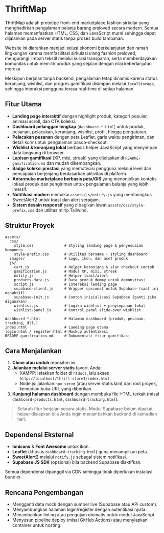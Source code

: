 # ThriftMap

ThriftMap adalah prototipe front-end marketplace fashion sirkular yang menghadirkan pengalaman belanja barang preloved secara modern. Semua halaman memanfaatkan HTML, CSS, dan JavaScript murni sehingga dapat dijalankan pada server statis tanpa proses build tambahan.

Website ini diarahkan menjadi solusi ekonomi berkelanjutan dan ramah lingkungan karena memfasilitasi sirkulasi ulang fashion preloved, mengurangi limbah tekstil melalui kurasi transparan, serta memberdayakan komunitas untuk memilih produk yang sejalan dengan nilai keberlanjutan mereka.

Meskipun berjalan tanpa backend, pengalaman tetap dinamis karena status keranjang, wishlist, dan progres gamifikasi disimpan melalui `localStorage`, sehingga interaksi pengguna terasa real-time di setiap halaman.

## Fitur Utama
- **Landing page interaktif** dengan highlight produk, kategori populer, animasi scroll, dan CTA koleksi.
- **Dashboard pelanggan lengkap** (`dashboard-*.html`) untuk produk, pesanan, pelacakan, keranjang, wishlist, profil, hingga pengaturan.
- **Pelacakan pesanan** dengan peta Leaflet, garis waktu pengiriman, dan detail kurir untuk pengalaman pasca-checkout.
- **Wishlist & keranjang lokal** berbasis helper JavaScript yang menyimpan data langsung di browser.
- **Lapisan gamifikasi** (XP, misi, streak) yang dijelaskan di `README-gamification.md` dan mudah dikembangkan.
- **Badge koleksi prestasi** yang memotivasi pengguna melalui level dan pencapaian berjenjang berdasarkan aktivitas di platform.
- **Antarmuka marketplace berbasis peta/GIS** yang menonjolkan konteks lokasi produk dan pengiriman untuk pengalaman belanja yang lebih imersif.
- **Notifikasi modern** memakai `assets/js/notify.js` yang membungkus SweetAlert2 untuk toast dan alert seragam.
- **Sistem desain responsif** yang dibagikan lewat `assets/css/style-prefix.css` dan utilitas mirip Tailwind.

## Struktur Proyek
```
assets/
  css/
    style.css              # Styling landing page & penyesuaian komponen
    style-prefix.css       # Utilitas bersama + styling dashboard
  images/                  # Logo, ikon, dan aset produk
  js/
    cart.js                # Helper keranjang & alur checkout contoh
    gamification.js        # Modul XP, misi, streak
    notify.js              # Helper toast/alert
    products-data.js       # Data produk dummy untuk demonstrasi
    script.js              # Interaksi landing page
    supabase-client.js     # Wrapper opsional untuk Supabase (saat ini nonaktif)
    supabase-init.js       # Contoh inisialisasi Supabase (ganti jika digunakan)
    wishlist.js            # Logika wishlist + penyimpanan lokal
    wishlist-panel.js      # Kontrol panel slide-over wishlist

dashboard-*.html           # Halaman dashboard (produk, pesanan, tracking, dll.)
index.html                 # Landing page utama
login.html / register.html # Mockup autentikasi
README-gamification.md     # Dokumentasi fitur gamifikasi
```

## Cara Menjalankan
1. **Clone atau unduh** repositori ini.
2. **Jalankan melalui server statis** favorit Anda:
   - XAMPP: letakkan folder di `htdocs`, lalu akses `http://localhost/thrift-store1/index.html`.
   - Node.js: jalankan `npx serve` (atau server statis lain) dari root proyek, kemudian buka URL yang diberikan.
3. **Kunjungi halaman dashboard** dengan membuka file HTML terkait (misal `dashboard-products.html`, `dashboard-tracking.html`).

> Seluruh fitur berjalan secara statis. Modul Supabase belum dipakai; helper disiapkan bila Anda ingin menambahkan backend di kemudian hari.

## Dependensi Eksternal
- **Ionicons** & **Font Awesome** untuk ikon.
- **Leaflet** (khusus `dashboard-tracking.html`) guna menampilkan peta.
- **SweetAlert2** melalui `notify.js` sebagai sistem notifikasi.
- **Supabase JS SDK** (opsional) bila backend Supabase diaktifkan.

Semua dependensi dipanggil via CDN sehingga tidak diperlukan instalasi bundler.

## Rencana Pengembangan
- Mengganti data mock dengan sumber live (Supabase atau API custom).
- Menyambungkan halaman login/register dengan autentikasi nyata.
- Menambahkan linting atau pengujian otomatis untuk modul JavaScript.
- Menyusun pipeline deploy (misal GitHub Actions) atau menyiapkan container untuk hosting.


